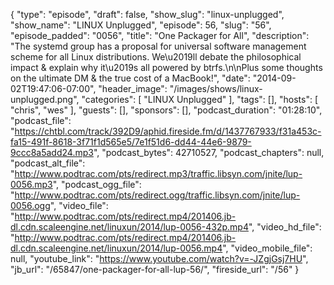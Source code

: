 {
  "type": "episode",
  "draft": false,
  "show_slug": "linux-unplugged",
  "show_name": "LINUX Unplugged",
  "episode": 56,
  "slug": "56",
  "episode_padded": "0056",
  "title": "One Packager for All",
  "description": "The systemd group has a proposal for universal software management scheme for all Linux distributions. We\u2019ll debate the philosophical impact & explain why it\u2019s all powered by btrfs.\n\nPlus some thoughts on the ultimate DM & the true cost of a MacBook!",
  "date": "2014-09-02T19:47:06-07:00",
  "header_image": "/images/shows/linux-unplugged.png",
  "categories": [
    "LINUX Unplugged"
  ],
  "tags": [],
  "hosts": [
    "chris",
    "wes"
  ],
  "guests": [],
  "sponsors": [],
  "podcast_duration": "01:28:10",
  "podcast_file": "https://chtbl.com/track/392D9/aphid.fireside.fm/d/1437767933/f31a453c-fa15-491f-8618-3f71f1d565e5/7e1f51d6-dd44-44e6-9879-9ccc8a5add24.mp3",
  "podcast_bytes": 42710527,
  "podcast_chapters": null,
  "podcast_alt_file": "http://www.podtrac.com/pts/redirect.mp3/traffic.libsyn.com/jnite/lup-0056.mp3",
  "podcast_ogg_file": "http://www.podtrac.com/pts/redirect.ogg/traffic.libsyn.com/jnite/lup-0056.ogg",
  "video_file": "http://www.podtrac.com/pts/redirect.mp4/201406.jb-dl.cdn.scaleengine.net/linuxun/2014/lup-0056-432p.mp4",
  "video_hd_file": "http://www.podtrac.com/pts/redirect.mp4/201406.jb-dl.cdn.scaleengine.net/linuxun/2014/lup-0056.mp4",
  "video_mobile_file": null,
  "youtube_link": "https://www.youtube.com/watch?v=-JZgjGsj7HU",
  "jb_url": "/65847/one-packager-for-all-lup-56/",
  "fireside_url": "/56"
}

